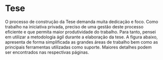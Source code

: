 Tese
==============

O processo de construção da Tese demanda muita dedicação e foco. Como trabalho na iniciativa privada, preciso de uma gestão deste processo eficiente e que permita maior produtividade do trabalho. Para tanto, pensei em utilizar a metodologia ágil durante a elaboração da tese. A figura abaixo, apresenta de forma simplificada as grandes áreas de trabalho bem como as principais ferramentas utilizadas como suporte. Maiores detalhes podem ser encontrados nas respectivas páginas. 

